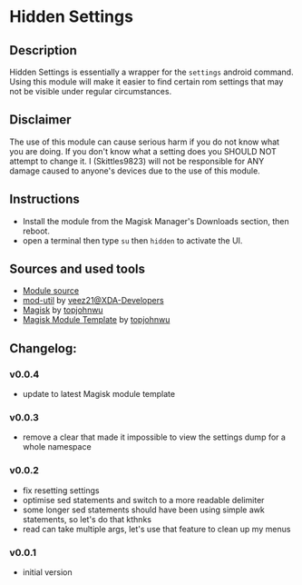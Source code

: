 # Hidden Settings

## Description
Hidden Settings is essentially a wrapper for the `settings` android command.
Using this module will make it easier to find certain rom settings that may not be visible under regular circumstances.

## Disclaimer
The use of this module can cause serious harm if you do not know what you are doing.
If you don't know what a setting does you SHOULD NOT attempt to change it.
I (Skittles9823) will not be responsible for ANY damage caused to anyone's devices due to the use of this module.

## Instructions
- Install the module from the Magisk Manager's Downloads section, then reboot.
- open a terminal then type `su` then `hidden` to activate the UI.

## Sources and used tools
- [Module source](https://github.com/skittles9823/hidden-settings)
- [mod-util](https://github.com/veez21/mod-util) by [veez21@XDA-Developers](https://forum.xda-developers.com/member.php?u=7296895)
- [Magisk](https://github.com/topjohnwu/Magisk) by [topjohnwu](https://forum.xda-developers.com/member.php?u=4470081)
- [Magisk Module Template](https://github.com/topjohnwu/magisk-module-template) by [topjohnwu](https://forum.xda-developers.com/member.php?u=4470081)

## Changelog:
### v0.0.4
- update to latest Magisk module template

### v0.0.3
- remove a clear that made it impossible to view the settings dump for a whole namespace

### v0.0.2
- fix resetting settings
- optimise sed statements and switch to a more readable delimiter
- some longer sed statements should have been using simple awk statements, so let's do that kthnks
- read can take multiple args, let's use that feature to clean up my menus

### v0.0.1
- initial version
